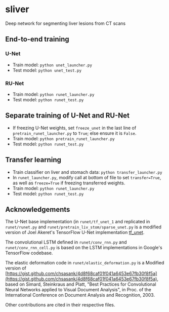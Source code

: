 # sliver
Deep network for segmenting liver lesions from CT scans

## End-to-end training

### U-Net

- Train model: `python unet_launcher.py`
- Test model: `python unet_test.py`

### RU-Net

- Train model: `python runet_launcher.py`
- Test model: `python runet_test.py`

## Separate training of U-Net and RU-Net

- If freezing U-Net weights, set `freeze_unet` in the last line of
`pretrain_runet_launcher.py` to `True`; else ensure it is `False`.
- Train model: `python pretrain_runet_launcher.py`
- Test model: `python runet_test.py`

## Transfer learning

- Train classifier on liver and stomach data: `python transfer_launcher.py`
- In `runet_launcher.py`, modify call at bottom of file to set `transfer=True`,
as well as `freeze=True` if freezing transferred weights.
- Train model: `python runet_launcher.py`
- Test model: `python runet_test.py`

## Acknowledgements

The U-Net base implementation (in `runet/tf_unet_1` and replicated in
`runet/runet.py` and `runet/pretrain_liv_stom/sparse_unet.py` is a modified
version of Joel Akeret's TensorFlow U-Net implementation
[tf_unet](https://github.com/jakeret/tf_unet).

The convolutional LSTM defined in `runet/conv_rnn.py` and
`runet/conv_rnn_cell.py` is based on the LSTM implementations in Google's
TensorFlow codebase.

The elastic deformation code in `runet/elastic_deformation.py` is a Modified
version of [https://gist.github.com/chsasank/4d8f68caf01f041a6453e67fb30f8f5a](https://gist.github.com/chsasank/4d8f68caf01f041a6453e67fb30f8f5a),
based on Simard, Steinkraus and Platt, "Best Practices for
     Convolutional Neural Networks applied to Visual Document Analysis", in
     Proc. of the International Conference on Document Analysis and
     Recognition, 2003.

Other contributions are cited in their respective files.
